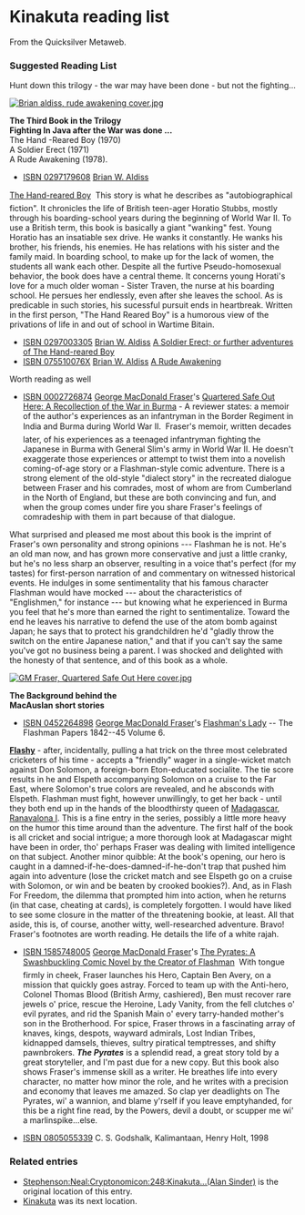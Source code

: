 
# Kinakuta reading list

From the Quicksilver Metaweb.

### Suggested Reading List


Hunt down this trilogy - the war may have been done - but not the fighting...

[![Brian aldiss, rude awakening cover.jpg](/web/20060727101209im_/http://www.metaweb.com/wiki/upload/1/12/Brian_aldiss%2C_rude_awakening_cover.jpg)](brian-aldiss-rude-awakening-cover-jpg)  

**The Third Book in the Trilogy  
Fighting In Java after the War was done ...**  
The Hand -Reared Boy (1970)  
A Soldier Erect (1971)  
A Rude Awakening (1978). 


* [ISBN 0297179608](/) [Brian W. Aldiss](/http-www-amazon-com-exec-obidos-search-handle-url-index-books-field-author-brian-w-aldiss-104-8931055-5532701)

[The Hand-reared Boy](/http-www-amazon-com-exec-obidos-tg-detail-0841500177-qid-1084945365-sr-1-2-ref-sr-1-2-104-8931055-5532701-v-glance-s-books)
 This story is what he describes as "autobiographical fiction". It chronicles the life of British teen-ager Horatio Stubbs, mostly through his boarding-school years during the beginning of World War II. To use a British term, this book is basically a giant "wanking" fest. Young Horatio has an insatiable sex drive. He wanks it constantly. He wanks his brother, his friends, his enemies. He has relations with his sister and the family maid. In boarding school, to make up for the lack of women, the students all wank each other. Despite all the furtive Pseudo-homosexual behavior, the book does have a central theme. It concerns young Horati's love for a much older woman - Sister Traven, the nurse at his boarding school. He persues her endlessly, even after she leaves the school. As is predicable in such stories, his sucessful pursuit ends in heartbreak. Written in the first person, "The Hand Reared Boy" is a humorous view of the privations of life in and out of school in Wartime Bitain. 
* [ISBN 0297003305](/) [Brian W. Aldiss](/http-www-amazon-com-exec-obidos-search-handle-url-index-books-field-author-brian-w-aldiss-104-8931055-5532701) [A Soldier Erect; or further adventures of The Hand-reared Boy](/http-www-amazon-com-exec-obidos-tg-detail-0297003305-qid-1084944413-sr-8-2-ref-sr-8-xs-ap-i2-xgl14-104-8931055-5532701-v-glance-s-books-n-507846-product-details)
* [ISBN 075510076X](/) [Brian W. Aldiss](/http-www-amazon-com-exec-obidos-search-handle-url-index-books-field-author-brian-w-aldiss-104-8931055-5532701) [A Rude Awakening](/http-www-amazon-com-exec-obidos-asin-075510076x-ref-pd-ecc-rvi-3-104-8931055-5532701)

  
Worth reading as well 
* [ISBN 0002726874](/) [George MacDonald Fraser](/http-en-wikipedia-org-wiki-george-macdonald-fraser)'s [Quartered Safe Out Here: A Recollection of the War in Burma](/http-www-amazon-com-exec-obidos-tg-detail-0002726874-qid-1084946599-sr-8-1-ref-sr-8-xs-ap-i1-xgl14-104-8931055-5532701-v-glance-s-books-n-507846) - A reviewer states: a memoir of the author's experiences as an infantryman in the Border Regiment in India and Burma during World War II.  Fraser's memoir, written decades later, of his experiences as a teenaged infantryman fighting the Japanese in Burma with General Slim's army in World War II. He doesn't exaggerate those experiences or attempt to twist them into a novelish coming-of-age story or a Flashman-style comic adventure. There is a strong element of the old-style "dialect story" in the recreated dialogue between Fraser and his comrades, most of whom are from Cumberland in the North of England, but these are both convincing and fun, and when the group comes under fire you share Fraser's feelings of comradeship with them in part because of that dialogue.

What surprised and pleased me most about this book is the imprint of Fraser's own personality and strong opinions --- Flashman he is not. He's an old man now, and has grown more conservative and just a little cranky, but he's no less sharp an observer, resulting in a voice that's perfect (for my tastes) for first-person narration of and commentary on witnessed historical events. He indulges in some sentimentality that his famous character Flashman would have mocked --- about the characteristics of "Englishmen," for instance --- but knowing what he experienced in Burma you feel that he's more than earned the right to sentimentalize. Toward the end he leaves his narrative to defend the use of the atom bomb against Japan; he says that to protect his grandchildren he'd "gladly throw the switch on the entire Japanese nation," and that if you can't say the same you've got no business being a parent. I was shocked and delighted with the honesty of that sentence, and of this book as a whole.

[![GM Fraser, Quartered Safe Out Here cover.jpg](/web/20060727101209im_/http://www.metaweb.com/wiki/upload/e/e3/GM_Fraser%2C_Quartered_Safe_Out_Here_cover.jpg)](gm-fraser-quartered-safe-out-here-cover-jpg)  

**The Background behind the  
MacAuslan short stories**

* [ISBN 0452264898](/) [George MacDonald Fraser](/http-en-wikipedia-org-wiki-george-macdonald-fraser)'s [Flashman's Lady](/http-www-amazon-com-exec-obidos-tg-detail-0452264898-ref-ase-theflashmanso-20-104-8931055-5532701-v-glance-s-books-product-details) -- The Flashman Papers 1842--45 Volume 6.

**[Flashy](/http-en-wikipedia-org-wiki-harry-paget-flashman)** - after, incidentally, pulling a hat trick on the three most celebrated cricketers of his time - accepts a "friendly" wager in a single-wicket match against Don Solomon, a foreign-born Eton-educated socialite. The tie score results in he and Elspeth accompanying Solomon on a cruise to the Far East, where Solomon's true colors are revealed, and he absconds with Elspeth. Flashman must fight, however unwillingly, to get her back - until they both end up in the hands of the bloodthirsty queen of [Madagascar](/http-en-wikipedia-org-wiki-madagascar), [Ranavalona I](/http-en-wikipedia-org-wiki-ranavalona-i). This is a fine entry in the series, possibly a little more heavy on the humor this time around than the adventure. The first half of the book is all cricket and social intrigue; a more thorough look at Madagascar might have been in order, tho' perhaps Fraser was dealing with limited intelligence on that subject. Another minor quibble: At the book's opening, our hero is caught in a damned-if-he-does-damned-if-he-don't trap that pushed him again into adventure (lose the cricket match and see Elspeth go on a cruise with Solomon, or win and be beaten by crooked bookies?). And, as in Flash For Freedom, the dilemma that prompted him into action, when he returns (in that case, cheating at cards), is completely forgotten. I would have liked to see some closure in the matter of the threatening bookie, at least. All that aside, this is, of course, another witty, well-researched adventure. Bravo! Fraser's footnotes are worth reading. He details the life of a white rajah.

* [ISBN 1585748005](/) [George MacDonald Fraser](/http-en-wikipedia-org-wiki-george-macdonald-fraser)'s [The Pyrates: A Swashbuckling Comic Novel by the Creator of Flashman](/http-www-amazon-com-exec-obidos-tg-detail-1585748005-qid-1084948861-sr-1-6-ref-sr-1-6-104-8931055-5532701-v-glance-s-books-product-details)  With tongue firmly in cheek, Fraser launches his Hero, Captain Ben Avery, on a mission that quickly goes astray. Forced to team up with the Anti-hero, Colonel Thomas Blood (British Army, cashiered), Ben must recover rare jewels o' price, rescue the Heroine, Lady Vanity, from the fell clutches o' evil pyrates, and rid the Spanish Main o' every tarry-handed mother's son in the Brotherhood. For spice, Fraser throws in a fascinating array of knaves, kings, despots, wayward admirals, Lost Indian Tribes, kidnapped damsels, thieves, sultry piratical temptresses, and shifty pawnbrokers. ***The Pyrates*** is a splendid read, a great story told by a great storyteller, and I'm past due for a new copy. But this book also shows Fraser's immense skill as a writer. He breathes life into every character, no matter how minor the role, and he writes with a precision and economy that leaves me amazed. So clap yer deadlights on The Pyrates, wi' a wannion, and blame y'rself if you leave emptyhanded, for this be a right fine read, by the Powers, devil a doubt, or scupper me wi' a marlinspike...else.


* [ISBN 0805055339](/) C. S. Godshalk, Kalimantaan, Henry Holt, 1998


### Related entries


* [Stephenson:Neal:Cryptonomicon:248:Kinakuta...(Alan Sinder)](/stephenson-neal-cryptonomicon-248-kinakuta-alan-sinder) is the original location of this entry.
* [Kinakuta](/kinakuta) was its next location.
